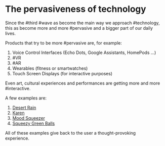 # The pervasiveness of technology

Since the #third #wave as become the main way we approach #technology, this as become more and more #pervasive and a bigger part of our daily lives.

Products that try to be more #pervasive are, for example:

1) Voice Control Interfaces (Echo Dots, Google Assistants, HomePods ...)
2) #VR
3) #AR
4) Wearables (fitness or smartwatches)
5) Touch Screen Displays (for interactive purposes)

Even art, cultural experiences and performances are getting more and more #interactive.

A few examples are:

1) [Desert Rain](https://www.blasttheory.co.uk/projects/desert-rain/)
2) [Karen](https://apps.apple.com/it/app/karen-by-blast-theory/id945629374)
3) [Mood Squeezer](https://vimeo.com/72335185)
4) [Squeezy Green Balls](https://dl.acm.org/doi/10.1145/2967934.2968102)

All of these examples give back to the user a thought-provoking experience.
